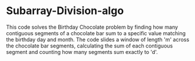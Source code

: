 # Subarray-Division-algo
This code solves the Birthday Chocolate problem by finding how many contiguous segments of a chocolate bar sum to a specific value matching the birthday day and month. The code slides a window of length 'm' across the chocolate bar segments, calculating the sum of each contiguous segment and counting how many segments sum exactly to 'd'.
